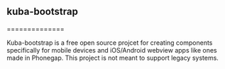 ## kuba-bootstrap
==============

Kuba-bootstrap is a free open source projcet for creating components specifically for mobile devices and iOS/Android webview apps like ones made in Phonegap. This project is not meant to support legacy systems. 
